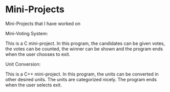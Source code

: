 # Mini-Projects
Mini-Projects that I have worked on

Mini-Voting System:

This is a C mini-project. In this program, the candidates can be given votes, the votes can be counted, the winner can be shown and the program ends when the user chooses to exit.

Unit Conversion:

This is a C++ mini-project. In this program, the units can be converted in other desired units. The units are categorized nicely. The program ends when the user selects exit.
